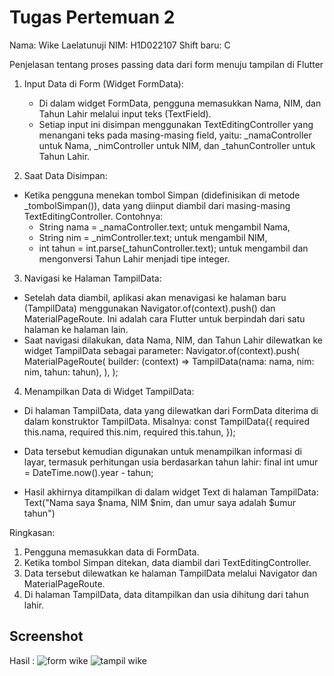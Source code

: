 # Tugas Pertemuan 2
Nama: Wike Laelatunuji
NIM: H1D022107
Shift baru: C

Penjelasan tentang proses passing data dari form menuju tampilan di Flutter 

1. Input Data di Form (Widget FormData):
   - Di dalam widget FormData, pengguna memasukkan Nama, NIM, dan Tahun Lahir melalui input teks (TextField).
   - Setiap input ini disimpan menggunakan TextEditingController yang menangani teks pada masing-masing field, yaitu: _namaController untuk Nama, _nimController untuk NIM, dan _tahunController untuk Tahun Lahir.

 2. Saat Data Disimpan:
   - Ketika pengguna menekan tombol Simpan (didefinisikan di metode _tombolSimpan()), data yang diinput diambil dari masing-masing TextEditingController. Contohnya:
     - String nama = _namaController.text; untuk mengambil Nama,
     - String nim = _nimController.text; untuk mengambil NIM,
     - int tahun = int.parse(_tahunController.text); untuk mengambil dan mengonversi Tahun Lahir menjadi tipe integer.

 3. Navigasi ke Halaman TampilData:
   - Setelah data diambil, aplikasi akan menavigasi ke halaman baru (TampilData) menggunakan Navigator.of(context).push() dan MaterialPageRoute. Ini adalah cara Flutter untuk berpindah dari satu halaman ke halaman lain.
   - Saat navigasi dilakukan, data Nama, NIM, dan Tahun Lahir dilewatkan ke widget TampilData sebagai parameter:
     Navigator.of(context).push(
       MaterialPageRoute(
         builder: (context) => TampilData(nama: nama, nim: nim, tahun: tahun),
       ),
     );

 4. Menampilkan Data di Widget TampilData:
   - Di halaman TampilData, data yang dilewatkan dari FormData diterima di dalam konstruktor TampilData. Misalnya:
       const TampilData({
       required this.nama,
       required this.nim,
       required this.tahun,
     });
     
   - Data tersebut kemudian digunakan untuk menampilkan informasi di layar, termasuk perhitungan usia berdasarkan tahun lahir:
     final int umur = DateTime.now().year - tahun;
     
   - Hasil akhirnya ditampilkan di dalam widget Text di halaman TampilData:
     Text("Nama saya $nama, NIM $nim, dan umur saya adalah $umur tahun")
     

 Ringkasan:
1. Pengguna memasukkan data di FormData.
2. Ketika tombol Simpan ditekan, data diambil dari TextEditingController.
3. Data tersebut dilewatkan ke halaman TampilData melalui Navigator dan MaterialPageRoute.
4. Di halaman TampilData, data ditampilkan dan usia dihitung dari tahun lahir.


## Screenshot
Hasil :
![form wike](https://github.com/user-attachments/assets/797cb99b-1f9c-4ad2-91b4-880c9e30aa4b)
![tampil wike](https://github.com/user-attachments/assets/de0f5dcb-b6e7-430f-9b70-1a1eb30d9a12)

